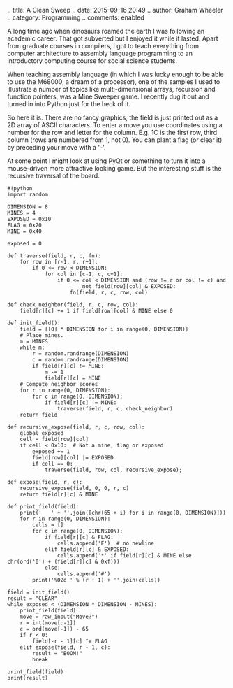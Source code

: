 .. title: A Clean Sweep
.. date: 2015-09-16 20:49
.. author: Graham Wheeler
.. category: Programming
.. comments: enabled

A long time ago when dinosaurs roamed the earth I was following an academic career. That got subverted but I
enjoyed it while it lasted. Apart from graduate courses in compilers, I got to teach everything from 
computer architecture to assembly language programming to an introductory computing course for social
science students.

When teaching assembly language (in which I was lucky enough to be able to use the M68000, a dream of a 
processor), one of the samples I used to illustrate a number of topics like multi-dimensional arrays,
recursion and function pointers, was a Mine Sweeper game. I recently dug it out and turned in into Python
just for the heck of it.

So here it is. There are no fancy graphics, the field is just printed out as a 2D array of ASCII characters.
To enter a move you use coordinates using a number for the row and letter for the column. E.g. 1C is the
first row, third column (rows are numbered from 1, not 0). You can plant a flag (or clear it) by preceding 
your move with a '-'.

At some point I might look at using PyQt or something to turn it into a mouse-driven more attractive looking
game. But the interesting stuff is the recursive traversal of the board.

    #!python
    import random
    
    DIMENSION = 8
    MINES = 4
    EXPOSED = 0x10
    FLAG = 0x20
    MINE = 0x40
    
    exposed = 0
    
    def traverse(field, r, c, fn):
        for row in [r-1, r, r+1]:
            if 0 <= row < DIMENSION:
                for col in [c-1, c, c+1]:
                    if 0 <= col < DIMENSION and (row != r or col != c) and
                            not field[row][col] & EXPOSED:
                        fn(field, r, c, row, col)
    
    def check_neighbor(field, r, c, row, col):
        field[r][c] += 1 if field[row][col] & MINE else 0
    
    def init_field():
        field = [[0] * DIMENSION for i in range(0, DIMENSION)]
        # Place mines.
        m = MINES
        while m:
            r = random.randrange(DIMENSION)
            c = random.randrange(DIMENSION)
            if field[r][c] != MINE:
                m -= 1
                field[r][c] = MINE
        # Compute neighbor scores		
        for r in range(0, DIMENSION):
            for c in range(0, DIMENSION):
                if field[r][c] != MINE:
                    traverse(field, r, c, check_neighbor)
        return field
    
    def recursive_expose(field, r, c, row, col):
        global exposed
        cell = field[row][col]
        if cell < 0x10:  # Not a mine, flag or exposed
            exposed += 1
            field[row][col] |= EXPOSED
            if cell == 0:
                traverse(field, row, col, recursive_expose);
    
    def expose(field, r, c):
        recursive_expose(field, 0, 0, r, c)
        return field[r][c] & MINE
    
    def print_field(field):
        print('   ' + ''.join([chr(65 + i) for i in range(0, DIMENSION)]))
        for r in range(0, DIMENSION):
            cells = []
            for c in range(0, DIMENSION):
                if field[r][c] & FLAG:
                    cells.append('F')  # no newline
                elif field[r][c] & EXPOSED:
                    cells.append('*' if field[r][c] & MINE else chr(ord('0') + (field[r][c] & 0xf)))
                else:
                    cells.append('#')
            print('%02d ' % (r + 1) + ''.join(cells))
    
    field = init_field()
    result = "CLEAR"
    while exposed < (DIMENSION * DIMENSION - MINES):
        print_field(field)
        move = raw_input("Move?")
        r = int(move[:-1])
        c = ord(move[-1]) - 65
        if r < 0:
            field[-r - 1][c] ^= FLAG
        elif expose(field, r - 1, c):
            result = "BOOM!"
            break
    
    print_field(field)
    print(result)
    

